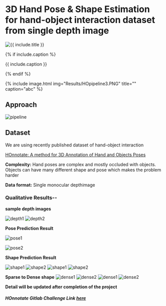 # 3D Hand Pose & Shape Estimation for hand-object interaction dataset from single depth image

<div class="image-wrapper" >
  
  <img src="{{ site.url }}/{{ include.img }}" alt="{{ include.title }}"/>
 
  {% if include.caption %}
      <p class="image-caption">{{ include.caption }}</p>
  {% endif %}
</div>

{% include image.html img="Results/HOpipeline3.PNG" title="" caption="abc" %}

## Approach
![pipeline](Results/HOpipeline3.PNG)

## Dataset

We are using recently published dataset of hand-object interaction

[HOnnotate: A method for 3D Annotation of Hand and Objects Poses](https://www.tugraz.at/institute/icg/research/team-lepetit/research-projects/hand-object-3d-pose-annotation/)

**Complexity:** Hand poses are complex and mostly occluded with objects. Objects can have many different shape and pose which makes the problem harder

**Data format:** Single monocular depthimage

### Qualitative Results--

**sample depth images**

![depth1](Results/depthorg1.png) ![depth2](Results/depthorg2.png)

**Pose Prediction Result**

![pose1](Results/git2.png) 

![pose2](Results/git1.png)

**Shape Prediction Result**

![shape1](Results/mesh3d1.png) 
![shape2](Results/mesh3d2.png)
![shape1](Results/mesh2d1.png) 
![shape2](Results/mesh2d.png)

**Sparse to Dense shape**
![dense1](Results/colored1.png) 
![dense2](Results/colored2.png)
![dense1](Results/densemesh3.png) 
![dense2](Results/densemesh4.png)

******Detail will be updated after completion of the project******

##### HOnnotate Gitlab Challenge Link [here](https://competitions.codalab.org/competitions/22485#results)


